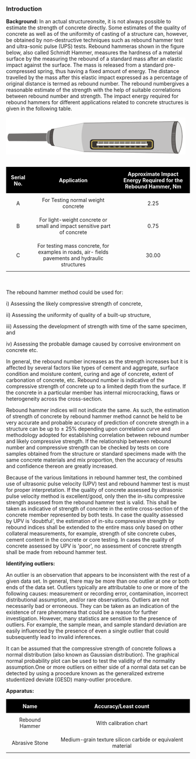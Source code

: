 ### Introduction

<strong>Background:</strong> In an actual structureonsite, it is not always possible to estimate the strength of concrete directly. Some estimates of the quality of concrete as well as of the uniformity of casting of a structure can, however, be obtained by non-destructive techniques such as rebound hammer test and ultra-sonic pulse (UPS) tests. Rebound hammeras shown in the figure below, also called Schmidt Hammer, measures the hardness of a material surface by the measuring the rebound of a standard mass after an elastic impact against the surface. The mass is released from a standard pre-compressed spring, thus having a fixed amount of energy. The distance travelled by the mass after this elastic impact expressed as a percentage of original distance is termed as rebound number. The rebound numbergives a reasonable estimate of the strength with the help of suitable correlations between rebound number and strength. The impact energy required for rebound hammers for different applications related to concrete structures is given in the following table.
<br><br>
<img src="images/t1.jpg" height="100px">
<br><br>  

<table style="text-align: center;">
    <tr  style="background-color: #000; color: #FFF;">
        <th style="text-align : center; padding:10px;">Serial No.</th>
        <th style="text-align : center;padding:10px; ">Application</th>
        <th style="text-align : center;padding:10px; ">Approximate Impact Energy Required for the Rebound Hammer, Nm</th>
    </tr>
    <tr>
        <td  style="padding: 10px;">A</td>
        <td  style="padding: 10px;">For Testing normal weight concrete</td>
        <td style="padding: 10px;">2.25</td>
    </tr>
    <tr>
        <td style="padding: 10px;">B</td>
        <td style="padding: 10px;">For light-weight concrete or small and impact sensitive part of concrete</td>
        <td style="padding: 10px;">0.75</td>
    </tr>
    <tr>
        <td style="padding: 10px;">C</td>
        <td style="padding: 10px;">For testing mass concrete, for examples in roads, air- fields pavements and hydraulic structures</td>
        <td style="padding: 10px;">30.00</td>
    </tr>
</table>

<br><br>
The rebound hammer method could be used for:

i)  Assessing the likely compressive strength of concrete,

ii) Assessing the uniformity of quality of a built-up structure,

iii)    Assessing the development of strength with time of the same specimen, and

iv) Assessing the probable damage caused by corrosive environment on concrete etc.


In general, the rebound number increases as the strength increases but it is affected by several factors like types of cement and aggregate, surface condition and moisture content, curing and age of concrete, extent of carbonation of concrete, etc. Rebound number is indicative of the compressive strength of concrete up to a limited depth from the surface. If the concrete in a particular member has internal microcracking, flaws or heterogeneity across the cross-section.


Rebound hammer indices will not indicate the same. As such, the estimation of strength of concrete by rebound hammer method cannot be held to be very accurate and probable accuracy of prediction of concrete strength in a structure can be up to &#177; 25% depending upon correlation curve and methodology adopted for establishing correlation between rebound number and likely compressive strength. If the relationship between rebound number and compressive strength can be checked by tests on core samples obtained from the structure or standard specimens made with the same concrete materials and mix proportion, then the accuracy of results and confidence thereon are greatly increased.


Because of the various limitations in rebound hammer test, the combined use of ultrasonic pulse velocity (UPV) test and rebound hammer test is must for proper interpretation. If the quality of concrete assessed by ultrasonic pulse velocity method is excellent/good, only then the in-situ compressive strength assessed from the rebound hammer test is valid. This shall be taken as indicative of strength of concrete in the entire cross-section of the concrete member represented by both tests. In case the quality assessed by UPV is 'doubtful', the estimation of in-situ compressive strength by rebound indices shall be extended to the entire mass only based on other collateral measurements, for example, strength of site concrete cubes, cement content in the concrete or core testing. In cases the quality of concrete assessed by UPV is 'poor', no assessment of concrete strength shall be made from rebound hammer test.


<strong>Identifying outliers:</strong> 


An outlier is an observation that appears to be inconsistent with the rest of a given data set. In general, there may be more than one outlier at one or both ends of the data set. Outliers typically are attributable to one or more of the following causes: measurement or recording error, contamination, incorrect distributional assumption, and/or rare observations. Outliers are not necessarily bad or erroneous. They can be taken as an indication of the existence of rare phenomena that could be a reason for further investigation. However, many statistics are sensitive to the presence of outliers. For example, the sample mean, and sample standard deviation are easily influenced by the presence of even a single outlier that could subsequently lead to invalid inferences.


It can be assumed that the compressive strength of concrete follows a normal distribution (also known as Gaussian distribution). The graphical normal probability plot can be used to test the validity of the normality assumption.One or more outliers on either side of a normal data set can be detected by using a procedure known as the generalized extreme studentized deviate (GESD) many-outlier procedure.


<strong>Apparatus:</strong> 

   <table style="text-align: center;">
    <tr style="background-color: #000; color: #FFF;">
        <th style="text-align : center; padding:10px;">Name</th>
        <th style="text-align : center; padding:10px; ">Accuracy/Least count</th>
    </tr>
    <tr>
        <td  style="padding: 10px;">Rebound Hammer</td>
        <td  style="padding: 10px;">With calibration chart</td>
    </tr>
    <tr>
        <td style="padding: 10px;">Abrasive Stone</td><td style="padding: 10px;">Medium-grain texture silicon carbide or equivalent material</td>
    </tr>
</table>
